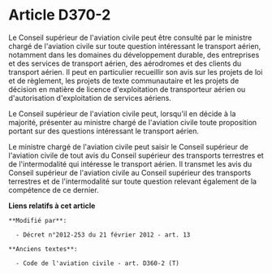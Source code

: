 # Article D370-2

Le Conseil supérieur de l'aviation civile peut être consulté par le ministre chargé de l'aviation civile sur toute question
intéressant le transport aérien, notamment dans les domaines du développement durable, des entreprises et des services de
transport aérien, des aérodromes et des clients du transport aérien. Il peut en particulier recueillir son avis sur les
projets de loi et de règlement, les projets de texte communautaire et les projets de décision en matière de licence
d'exploitation de transporteur aérien ou d'autorisation d'exploitation de services aériens. 

Le Conseil supérieur de l'aviation civile peut, lorsqu'il en décide à la majorité, présenter au ministre chargé de l'aviation
civile toute proposition portant sur des questions intéressant le transport aérien. 

Le ministre chargé de l'aviation civile peut saisir le Conseil supérieur de l'aviation civile de tout avis du   Conseil
supérieur des transports terrestres et de l'intermodalité qui intéresse le transport aérien. Il transmet les avis du Conseil
supérieur de l'aviation civile au   Conseil supérieur des transports terrestres et de l'intermodalité sur toute question
relevant également de la compétence de ce dernier.

**Liens relatifs à cet article**

	**Modifié par**:

	  - Décret n°2012-253 du 21 février 2012 - art. 13

	**Anciens textes**:

	  - Code de l'aviation civile - art. D360-2 (T)
